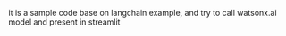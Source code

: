 it is a sample code base on langchain example, and try to call watsonx.ai model and present in streamlit